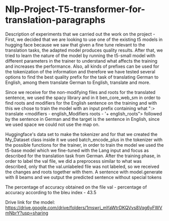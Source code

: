 # Nlp-Project-T5-transformer-for-translation-paragraphs


Description of experiments that we carried out the work on the project -
First, we decided that we are looking to use one of the existing t5 models in hugging face because we saw that given a fine tune relevant to the translation tasks, the adapted model produces quality results. After that, we tried to learn the nature of the model by running the t5-small model with different parameters in the trainer to understand what affects the training and increases the performance. Also, all kinds of prefixes can be used for the tokenization of the information and therefore we have tested several options to find the best quality prefix for the task of translating German to English, among them translate German to English, translate and more. 

Since we receive for the non-modifying files and roots for the translated sentence, we used the spacy library and in it ben_core_web_sm in order to find roots and modifiers for the English sentence on the training and with this we chose to train the model with an input prefix containing what
":> translate <modifiers - english_Modifiers roots - '+ english_roots"> followed by the sentence in German and the target is the sentence in English, since we used space we could not use the map on.

Huggingface's data set to make the tokenizer and for that we created the My_Dataset class inside it we used batch_encode_plus in the tokenizer with the possible functions for the trainer, in order to train the model we used the t5-base model which we fine-tuned with the Lang input and focus as described for the translation task from German. After the training phase, in order to label the val file, we did a preprocess similar to what was described, only that the val.unlabeled file was not labeled, so we received the changes and roots together with them. A sentence with model.generate with 8 beams and we output the predicted sentence without special tokens

The percentage of accuracy obtained on the file val - percentage of accuracy according to the bleu index - 43.5


Drive link for the model:
https://drive.google.com/drive/folders/1mswrj_mYaWtrDKQVvs8Vqg6yFWVmNbrY?usp=sharing
